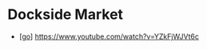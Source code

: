 # Dockside Market

- [[go]] https://www.youtube.com/watch?v=YZkFjWJVt6c


[//begin]: # "Autogenerated link references for markdown compatibility"
[go]: go "Go"
[//end]: # "Autogenerated link references"